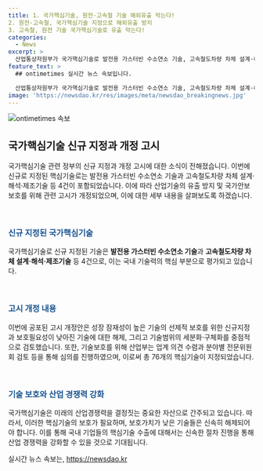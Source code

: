 ```yaml
---
title: 1. 국가핵심기술, 원전·고속철 기술 해외유출 막는다!
2. 원전·고속철, 국가핵심기술 지정으로 해외유출 방지
3. 고속철, 원전 기술 국가핵심기술로 유출 막는다!
categories:
  - News
excerpt: >
  산업통상자원부가 국가핵심기술로 발전용 가스터빈 수소연소 기술, 고속철도차량 차체 설계·해석·제조기술 등 4건을 신규 지정했다. 이는 국가안보와 직결될 수 있는 핵심기술이 해외로 유출되는 것을 막기 위한 조치이며, 개정된 고시는 5일부터 시행된다. 국가핵심기술은 산업기술의 유출 방지 및 보호를 위해 지정되며, 이번 개정으로 13분야 76개의 기술이 보호되며, 관련 기관은 기술유출 방지를 위한 보호조치를 의무적으로 이행해야 한다. 또한, 산업부는 올해도 국가핵심기술 지정·변경 및 해제 관련 의견을 수렴하고 개정작업을 진행할 예정이다.
feature_text: >
  ## ontimetimes 실시간 뉴스 속보입니다.

  산업통상자원부가 국가핵심기술로 발전용 가스터빈 수소연소 기술, 고속철도차량 차체 설계·해석·제조기술 등 4건을 신규 지정했다. 이는 국가안보와 직결될 수 있는 핵심기술이 해외로 유출되는 것을 막기 위한 조치이며, 개정된 고시는 5일부터 시행된다. 국가핵심기술은 산업기술의 유출 방지 및 보호를 위해 지정되며, 이번 개정으로 13분야 76개의 기술이 보호되며, 관련 기관은 기술유출 방지를 위한 보호조치를 의무적으로 이행해야 한다. 또한, 산업부는 올해도 국가핵심기술 지정·변경 및 해제 관련 의견을 수렴하고 개정작업을 진행할 예정이다.
image: 'https://newsdao.kr/res/images/meta/newsdao_breakingnews.jpg'
---
```


<p><img src="https://newsdao.kr/res/images/meta/newsdao_breakingnews.jpg" alt="ontimetimes 속보" /></p>

<h2 data-ke-size="size26">국가핵심기술 신규 지정과 개정 고시</h2>

<p>국가핵심기술 관련 정부의 신규 지정과 개정 고시에 대한 소식이 전해졌습니다. 이번에 신규로 지정된 핵심기술로는 발전용 가스터빈 수소연소 기술과 고속철도차량 차체 설계·해석·제조기술 등 4건이 포함되었습니다. 이에 따라 산업기술의 유출 방지 및 국가안보 보호를 위해 관련 고시가 개정되었으며, 이에 대한 세부 내용을 살펴보도록 하겠습니다.</p>

<p data-ke-size="size16">&nbsp;</p>

<h3><b><span style="color: #1a5490;">신규 지정된 국가핵심기술</span></b></h3>

<p>국가핵심기술로 신규 지정된 기술은 <b>발전용 가스터빈 수소연소 기술</b>과 <b>고속철도차량 차체 설계·해석·제조기술</b> 등 4건으로, 이는 국내 기술력의 핵심 부분으로 평가되고 있습니다.</p>

<p data-ke-size="size16">&nbsp;</p>

<h3><b><span style="color: #1a5490;">고시 개정 내용</span></b></h3>

<p>이번에 공포된 고시 개정안은 성장 잠재성이 높은 기술의 선제적 보호를 위한 신규지정과 보호필요성이 낮아진 기술에 대한 해제, 그리고 기술범위의 세분화·구체화를 중점적으로 검토했습니다. 또한, 기술보호를 위해 산업부는 업계 의견 수렴과 분야별 전문위원회 검토 등을 통해 심의를 진행하였으며, 이로써 총 76개의 핵심기술이 지정되었습니다.</p>

<p data-ke-size="size16">&nbsp;</p>

<h3><b><span style="color: #1a5490;">기술 보호와 산업 경쟁력 강화</span></b></h3>

<p>국가핵심기술은 미래의 산업경쟁력을 결정짓는 중요한 자산으로 간주되고 있습니다. 따라서, 이러한 핵심기술의 보호가 필요하며, 보호가치가 낮은 기술들은 신속히 해제되어야 합니다. 이를 통해 국내 기업들의 핵심기술 수출에 대해서는 신속한 절차 진행을 통해 산업 경쟁력을 강화할 수 있을 것으로 기대됩니다.</p>
실시간 뉴스 속보는, <a href="https://newsdao.kr" rel="dofollow">https://newsdao.kr</a>


